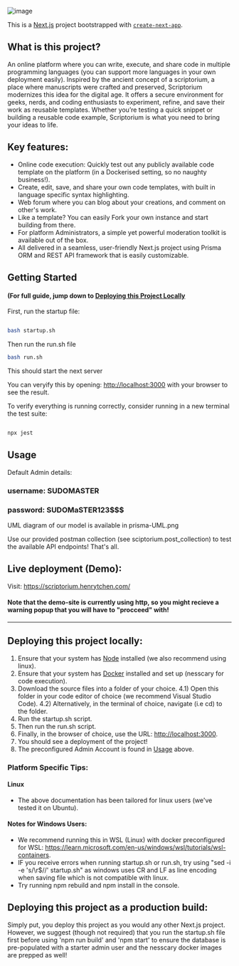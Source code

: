 ![image](https://github.com/user-attachments/assets/e8cc28fc-0370-46ec-a74f-cbc6a849fe1d)

This is a [Next.js](https://nextjs.org/) project bootstrapped with [`create-next-app`](https://github.com/vercel/next.js/tree/canary/packages/create-next-app).


## What is this project?

An online platform where you can write, execute, and share code in multiple programming languages (you can support more languages in your own deployment easily). Inspired by the ancient concept of a scriptorium, a place where manuscripts were crafted and preserved, Scriptorium modernizes this idea for the digital age. It offers a secure environment for geeks, nerds, and coding enthusiasts to experiment, refine, and save their work as reusable templates. Whether you’re testing a quick snippet or building a reusable code example, Scriptorium is what you need to bring your ideas to life.

## Key features:
- Online code execution: Quickly test out any publicly available code template on the platform (in a Dockerised setting, so no naughty business!).
- Create, edit, save, and share your own code templates, with built in language specific syntax highlighting.
- Web forum where you can blog about your creations, and comment on other's work.
- Like a template? You can easily Fork your own instance and start building from there.
- For platform Administrators, a simple yet powerful moderation toolkit is available out of the box.
- All delivered in a seamless, user-friendly Next.js project using Prisma ORM and REST API framework that is easily customizable.


## Getting Started 
#### (For full guide, jump down to [Deploying this Project Locally](#Deploying-this-project-locally)

First, run the startup file:

```bash

bash startup.sh
```

Then run the run.sh file

```bash
bash run.sh
```

This should start the next server

You can veryify this by opening: [http://localhost:3000](http://localhost:3000) with your browser to see the result.

To verify everything is running correctly, consider running in a new terminal the test suite:

```bash

npx jest

```

## Usage
Default Admin details:
### username: SUDOMASTER
### password: SUDOMaSTER123$$$

UML diagram of our model is available in prisma-UML.png

Use our provided postman collection (see sciptorium.post_collection) to test the available API endpoints! That's all. 

## Live deployment (Demo):
Visit: https://scriptorium.henrytchen.com/ 

#### Note that the demo-site is currently using http, so you might recieve a warning popup that you will have to "procceed" with!
-----

## Deploying this project locally:
1) Ensure that your system has [Node](https://nodejs.org/en/download/package-manager) installed (we also recommend using linux).
2) Ensure that your system has [Docker](https://docs.docker.com/desktop/setup/install/linux/) installed and set up (nesscary for code execution).
3) Download the source files into a folder of your choice.
4.1) Open this folder in your code editor of choice (we recommend Visual Studio Code).
4.2) Alternatively, in the terminal of choice, navigate (i.e cd) to the folder.
5) Run the startup.sh script.
6) Then run the run.sh script.
7) Finally, in the browser of choice, use the URL: [http://localhost:3000](http://localhost:3000).
8) You should see a deployment of the project!
9) The preconfigured Admin Account is found in [Usage](#usage) above.

### Platform Specific Tips:
#### Linux
- The above documentation has been tailored for linux users (we've tested it on Ubuntu).

#### Notes for Windows Users:
- We recommend running this in WSL (Linux) with docker preconfigured for WSL: https://learn.microsoft.com/en-us/windows/wsl/tutorials/wsl-containers.
- IF you receive errors when running startup.sh or run.sh, try using "sed -i -e 's/\r$//' startup.sh" as windows uses CR and LF as line encoding when saving file which is not compatible with linux.
- Try running npm rebuild and npm install in the console.

## Deploying this project as a production build:
Simply put, you deploy this project as you would any other Next.js project. However, we suggest (though not required) that you run the startup.sh file first before using 'npm run build' and 'npm start' to ensure the database is pre-populated with a starter admin user and the nesscary docker images are prepped as well!

